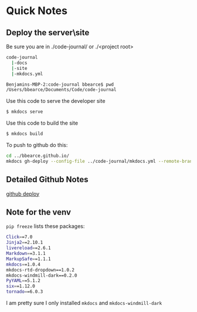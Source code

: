 # Quick Notes

## Deploy the server\site

Be sure you are in ./code-journal/ or ./&lt;project root&gt;


```bash
code-journal  
  |-docs  
  |-site  
  |-mkdocs.yml  
```

```bash
Benjamins-MBP-2:code-journal bbearce$ pwd
/Users/bbearce/Documents/Code/code-journal
```

Use this code to serve the developer site
```bash
$ mkdocs serve
```

Use this code to build the site
```bash
$ mkdocs build
```

To push to github do this:
```bash
cd ../bbearce.github.io/
mkdocs gh-deploy --config-file ../code-journal/mkdocs.yml --remote-branch master
```

## Detailed Github Notes

[github deploy](https://www.mkdocs.org/user-guide/deploying-your-docs/#readthedocs)

## Note for the venv

```pip freeze``` lists these packages:

```bash
Click==7.0
Jinja2==2.10.1
livereload==2.6.1
Markdown==3.1.1
MarkupSafe==1.1.1
mkdocs==1.0.4
mkdocs-rtd-dropdown==1.0.2
mkdocs-windmill-dark==0.2.0
PyYAML==5.1.2
six==1.12.0
tornado==6.0.3
```
I am pretty sure I only installed ```mkdocs``` and ```mkdocs-windmill-dark```